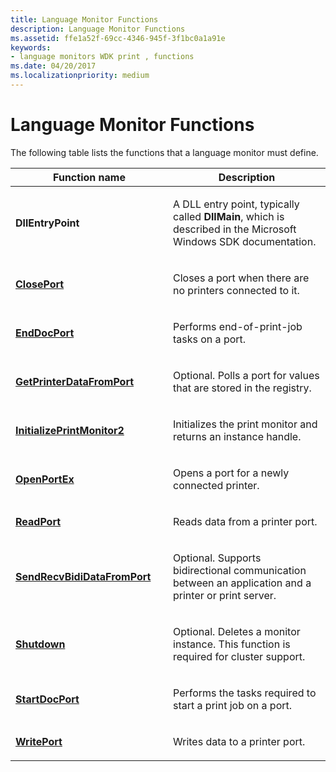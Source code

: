 ```yaml
---
title: Language Monitor Functions
description: Language Monitor Functions
ms.assetid: ffe1a52f-69cc-4346-945f-3f1bc0a1a91e
keywords:
- language monitors WDK print , functions
ms.date: 04/20/2017
ms.localizationpriority: medium
---
```


# Language Monitor Functions





The following table lists the functions that a language monitor must define.

<table>
<colgroup>
<col width="50%" />
<col width="50%" />
</colgroup>
<thead>
<tr class="header">
<th>Function name</th>
<th>Description</th>
</tr>
</thead>
<tbody>
<tr class="odd">
<td><p><strong>DllEntryPoint</strong></p></td>
<td><p>A DLL entry point, typically called <strong>DllMain</strong>, which is described in the Microsoft Windows SDK documentation.</p></td>
</tr>
<tr class="even">
<td><p><a href="https://msdn.microsoft.com/library/windows/hardware/ff545975" data-raw-source="[&lt;strong&gt;ClosePort&lt;/strong&gt;](https://msdn.microsoft.com/library/windows/hardware/ff545975)"><strong>ClosePort</strong></a></p></td>
<td><p>Closes a port when there are no printers connected to it.</p></td>
</tr>
<tr class="odd">
<td><p><a href="https://msdn.microsoft.com/library/windows/hardware/ff548742" data-raw-source="[&lt;strong&gt;EndDocPort&lt;/strong&gt;](https://msdn.microsoft.com/library/windows/hardware/ff548742)"><strong>EndDocPort</strong></a></p></td>
<td><p>Performs end-of-print-job tasks on a port.</p></td>
</tr>
<tr class="even">
<td><p><a href="https://msdn.microsoft.com/library/windows/hardware/ff550506" data-raw-source="[&lt;strong&gt;GetPrinterDataFromPort&lt;/strong&gt;](https://msdn.microsoft.com/library/windows/hardware/ff550506)"><strong>GetPrinterDataFromPort</strong></a></p></td>
<td><p>Optional. Polls a port for values that are stored in the registry.</p></td>
</tr>
<tr class="odd">
<td><p><a href="https://msdn.microsoft.com/library/windows/hardware/ff551605" data-raw-source="[&lt;strong&gt;InitializePrintMonitor2&lt;/strong&gt;](https://msdn.microsoft.com/library/windows/hardware/ff551605)"><strong>InitializePrintMonitor2</strong></a></p></td>
<td><p>Initializes the print monitor and returns an instance handle.</p></td>
</tr>
<tr class="even">
<td><p><a href="https://msdn.microsoft.com/library/windows/hardware/ff559596" data-raw-source="[&lt;strong&gt;OpenPortEx&lt;/strong&gt;](https://msdn.microsoft.com/library/windows/hardware/ff559596)"><strong>OpenPortEx</strong></a></p></td>
<td><p>Opens a port for a newly connected printer.</p></td>
</tr>
<tr class="odd">
<td><p><a href="https://msdn.microsoft.com/library/windows/hardware/ff561909" data-raw-source="[&lt;strong&gt;ReadPort&lt;/strong&gt;](https://msdn.microsoft.com/library/windows/hardware/ff561909)"><strong>ReadPort</strong></a></p></td>
<td><p>Reads data from a printer port.</p></td>
</tr>
<tr class="even">
<td><p><a href="https://msdn.microsoft.com/library/windows/hardware/ff562071" data-raw-source="[&lt;strong&gt;SendRecvBidiDataFromPort&lt;/strong&gt;](https://msdn.microsoft.com/library/windows/hardware/ff562071)"><strong>SendRecvBidiDataFromPort</strong></a></p></td>
<td><p>Optional. Supports bidirectional communication between an application and a printer or print server.</p></td>
</tr>
<tr class="odd">
<td><p><a href="https://msdn.microsoft.com/library/windows/hardware/ff562646" data-raw-source="[&lt;strong&gt;Shutdown&lt;/strong&gt;](https://msdn.microsoft.com/library/windows/hardware/ff562646)"><strong>Shutdown</strong></a></p></td>
<td><p>Optional. Deletes a monitor instance. This function is required for cluster support.</p></td>
</tr>
<tr class="even">
<td><p><a href="https://msdn.microsoft.com/library/windows/hardware/ff562710" data-raw-source="[&lt;strong&gt;StartDocPort&lt;/strong&gt;](https://msdn.microsoft.com/library/windows/hardware/ff562710)"><strong>StartDocPort</strong></a></p></td>
<td><p>Performs the tasks required to start a print job on a port.</p></td>
</tr>
<tr class="odd">
<td><p><a href="https://msdn.microsoft.com/library/windows/hardware/ff563792" data-raw-source="[&lt;strong&gt;WritePort&lt;/strong&gt;](https://msdn.microsoft.com/library/windows/hardware/ff563792)"><strong>WritePort</strong></a></p></td>
<td><p>Writes data to a printer port.</p></td>
</tr>
</tbody>
</table>

 

 

 




